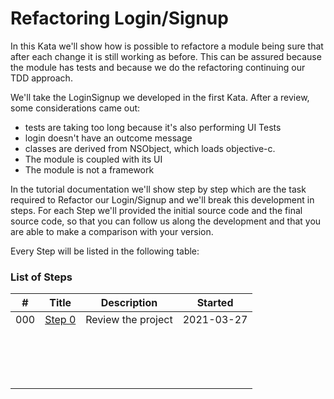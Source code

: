 # Refactoring Login/Signup

In this Kata we'll show how is possible to refactore a module being sure that after each change it is still working as before. This can be assured because the module has tests and because we do the refactoring continuing our TDD approach.

We'll take the LoginSignup we developed in the first Kata. After a review, some considerations came out:

- tests are taking too long because it's also performing UI Tests
- login doesn't have an outcome message
- classes are derived from NSObject, which loads objective-c.
- The module is coupled with its UI
- The module is not a framework

In the tutorial documentation we'll show step by step which are the task required to Refactor our Login/Signup and we'll break this development in steps. For each Step we'll provided the initial source code and the final source code, so that you can follow us along the development and that you are able to make a comparison with your version.

Every Step will be listed in the following table:

### List of Steps

| #    | Title                                     | Description        | Started    |
| ---- | ----------------------------------------- | ------------------ | ---------- |
| 000  | [Step 0](000_Step_0/000_Step0_Project.md) | Review the project | 2021-03-27 |
|      |                                           |                    |            |
|      |                                           |                    |            |
|      |                                           |                    |            |
|      |                                           |                    |            |
|      |                                           |                    |            |
|      |                                           |                    |            |
|      |                                           |                    |            |
|      |                                           |                    |            |
|      |                                           |                    |            |
|      |                                           |                    |            |
|      |                                           |                    |            |
|      |                                           |                    |            |
|      |                                           |                    |            |
|      |                                           |                    |            |
|      |                                           |                    |            |
|      |                                           |                    |            |

